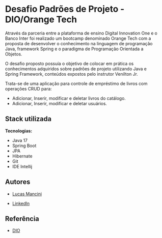 
# Desafio Padrões de Projeto - DIO/Orange Tech

Através da parceria entre a plataforma de ensino Digital Innovation One e o Banco Inter foi realizado um bootcamp denominado Orange Tech com a proposta de desenvolver o conhecimento na linguagem de programação Java, framework Spring e o paradigma de Programação Orientada a Objetos.

O desafio proposto possuía o objetivo de colocar em prática os conhecimentos adquiridos sobre padrões de projeto utilizando Java e Spring Framework, conteúdos expostos pelo instrutor Venilton Jr.

Trata-se de uma aplicação para controle de empréstimo de livros com operações CRUD para:
* Adicionar, Inserir, modificar e deletar livros do catálogo.
* Adicionar, Inserir, modificar e deletar usuários.

## Stack utilizada


**Tecnologias:**
* Java 17
* Spring Boot
* JPA
* Hibernate
* Git
* IDE Intellij




## Autores

- [Lucas Mancini](https://www.github.com/mancinilucas)

- [LinkedIn](https://www.linkedin.com/in/lucasgmancini/)
## Referência

 - [DIO](https://www.dio.me/)


